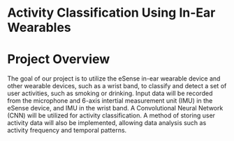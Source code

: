 # Activity Classification Using In-Ear Wearables


# Project Overview

The goal of our project is to utilize the eSense in-ear wearable device and other wearable devices, such as a wrist band, to classify and detect a set of user activities, such as smoking or drinking. Input data will be recorded from the microphone and 6-axis intertial measurement unit (IMU) in the eSense device, and IMU in the wrist band. A Convolutional Neural Network (CNN) will be utilized for activity classification. A method of storing user activity data will also be implemented, allowing data analysis such as activity frequency and temporal patterns.  
